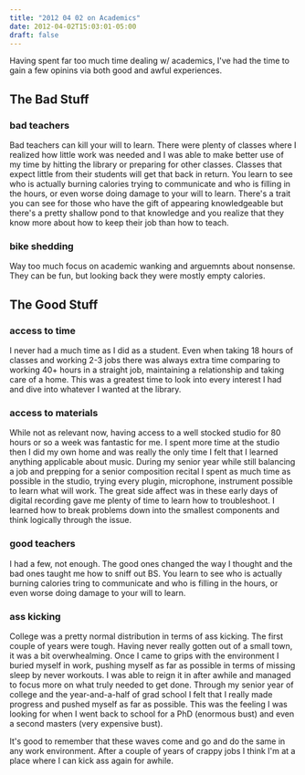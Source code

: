 ```yaml
---
title: "2012 04 02 on Academics"
date: 2012-04-02T15:03:01-05:00
draft: false
---
```


Having spent far too much time dealing w/ academics, I've had the time to gain a few opinins via both good and awful experiences. 

## The Bad Stuff
### bad teachers
Bad teachers can kill your will to learn. There were plenty of classes where I realized how little work was needed and I was able to make better use of my time by hitting the library or preparing for other classes. Classes that expect little from their students will get that back in return.
You learn to see who is actually burning calories trying to communicate and who is filling in the hours, or even worse doing damage to your will to learn. There's a trait you can see for those who have the gift of appearing knowledgeable but there's a pretty shallow pond to that knowledge and you realize that they know more about how to keep their job than how to teach.

### bike shedding
Way too much focus on academic wanking and arguemnts about nonsense. They can be fun, but looking back they were mostly empty calories. 

## The Good Stuff
### access to time
I never had a much time as I did as a student. Even when taking 18 hours of classes and working 2-3 jobs there was always extra time comparing to working 40+ hours in a straight job, maintaining a relationship and taking care of a home. This was a greatest time to look into every interest I had and dive into whatever I wanted at the library. 

### access to materials
While not as relevant now, having access to a well stocked studio for 80 hours or so a week was fantastic for me. I spent more time at the studio then I did my own home and was really the only time I felt that I learned anything applicable about music. During my senior year while still balancing a job and prepping for a senior composition recital I spent as much time as possible in the studio, trying every plugin, microphone, instrument possible to learn what will work. The great side affect was in these early days of digital recording gave me plenty of time to learn how to troubleshoot. I learned how to break problems down into the smallest components and think logically through the issue.  

### good teachers
I had a few, not enough. The good ones changed the way I thought and the bad ones taught me how to sniff out BS. You learn to see who is actually burning calories tring to communicate and who is filling in the hours, or even worse doing damage to your will to learn.  

### ass kicking
College was a pretty normal distribution in terms of ass kicking. The first couple of years were tough. Having never really gotten out of a small town, it was a bit overwhealming. Once I came to grips with the environment I buried myself in work, pushing myself as far as possible in terms of missing sleep by never workouts. I was able to reign it in after awhile and managed to focus more on what truly needed to get done. Through my senior year of college and the year-and-a-half of grad school I felt that I really made progress and pushed myself as far as possible. This was the feeling I was looking for when I went back to school for a PhD (enormous bust) and even a second masters (very expensive bust). 

It's good to remember that these waves come and go and do the same in any work environment. After a couple of years of crappy jobs I think I'm at a place where I can kick ass again for awhile. 

